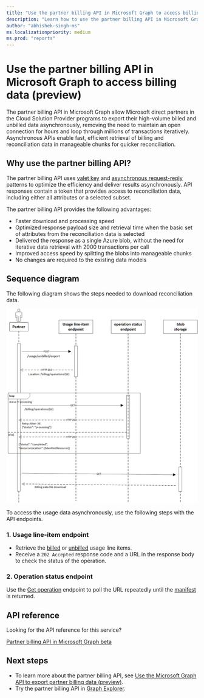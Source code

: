 ```yaml
---
title: "Use the partner billing API in Microsoft Graph to access billing data (preview)"
description: "Learn how to use the partner billing API in Microsoft Graph to facilitate the export of billing data."
author: "abhishek-singh-ms"
ms.localizationpriority: medium
ms.prod: "reports"
---
```


# Use the partner billing API in Microsoft Graph to access billing data (preview)

The partner billing API in Microsoft Graph allow Microsoft direct partners in the Cloud Solution Provider programs to export their high-volume billed and unbilled data asynchronously, removing the need to maintain an open connection for hours and loop through millions of transactions iteratively. Asynchronous APIs enable fast, efficient retrieval of billing and reconciliation data in manageable chunks for quicker reconciliation.

## Why use the partner billing API?

The partner billing API uses [valet key](/azure/architecture/patterns/valet-key) and [asynchronous request-reply](/azure/architecture/patterns/async-request-reply) patterns to optimize the efficiency and deliver results asynchronously. API responses contain a token that provides access to reconciliation data, including either all attributes or a selected subset.

The partner billing API provides the following advantages:

- Faster download and processing speed
- Optimized response payload size and retrieval time when the basic set of attributes from the reconciliation data is selected
- Delivered the response as a single Azure blob, without the need for iterative data retrieval with 2000 transactions per call
- Improved access speed by splitting the blobs into manageable chunks
- No changes are required to the existing data models

## Sequence diagram

The following diagram shows the steps needed to download reconciliation data.

![Export data sequence diagram](../includes/images/lro_sequencediagram.png)

To access the usage data asynchronously, use the following steps with the API endpoints.

### 1. Usage line-item endpoint

- Retrieve the [billed](/graph/api/partners-billing-billedusage-export) or [unbilled](/graph/api/partners-billing-unbilledusage-export) usage line items.
- Receive a `202 Accepted` response code and a URL in the response body to check the status of the operation.

### 2. Operation status endpoint

Use the [Get operation](/graph/api/partners-billing-operation-get) endpoint to poll the URL repeatedly until the [manifest](/graph/api/resources/partners-billing-manifest) is returned.

## API reference

Looking for the API reference for this service?

[Partner billing API in Microsoft Graph beta](/graph/api/resources/partners-billing-api-overview?view=graph-rest-beta&preserve-view=true)

## Next steps

- To learn more about the partner billing API, see [Use the Microsoft Graph API to export partner billing data (preview)](/graph/api/resources/partners-billing-api-overview?view=graph-rest-beta&preserve-view=true).
- Try the partner billing API in [Graph Explorer](https://developer.microsoft.com/graph/graph-explorer).
